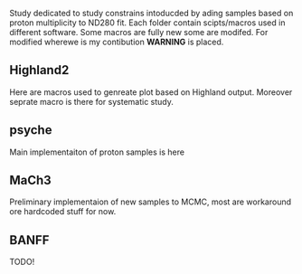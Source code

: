 Study dedicated to study constrains intoducded by ading samples based on proton multiplicity to ND280 fit. Each folder contain scipts/macros used in different software. Some macros are fully new some are modifed. For modified wherewe is my contibution **WARNING** is placed.

## Highland2
Here are macros used to genreate plot based on Highland output. Moreover seprate macro is there for systematic study.

## psyche
Main implementaiton of proton samples is here

## MaCh3
Preliminary implementaion of new samples to MCMC, most are workaround ore hardcoded stuff for now.

## BANFF
TODO!
